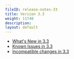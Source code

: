 ```yaml
---
fileID: release-notes-33
title: Version 3.3
weight: 11740
description: 
layout: default
---
```

- [What's New in 3.3](release-notes-new-features33)
- [Known Issues in 3.3](release-notes-known-issues33)
- [Incompatible changes in 3.3](release-notes-upgrading-changes33)
